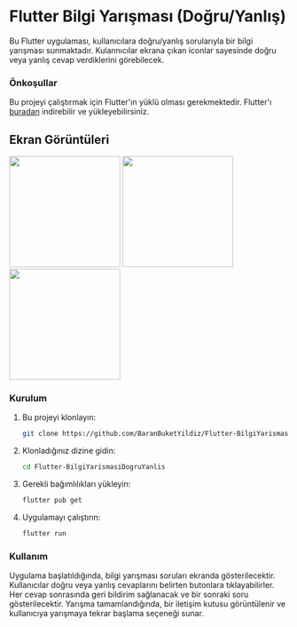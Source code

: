 # Flutter Bilgi Yarışması (Doğru/Yanlış)

Bu Flutter uygulaması, kullanıcılara doğru/yanlış sorularıyla bir bilgi yarışması sunmaktadır. Kulannıcılar ekrana çıkan iconlar sayesinde doğru veya yanlış cevap verdiklerini görebilecek.

### Önkoşullar

Bu projeyi çalıştırmak için Flutter'ın yüklü olması gerekmektedir. Flutter'ı [buradan](https://flutter.dev) indirebilir ve yükleyebilirsiniz.

## Ekran Görüntüleri

<img src="https://github.com/BaranBuketYildiz/Flutter-BilgiYarismasiDogruYanlis/raw/main/assets/ekran1.png" width="200">
<img src="https://github.com/BaranBuketYildiz/Flutter-BilgiYarismasiDogruYanlis/raw/main/assets/2.png" width="200">
<img src="https://github.com/BaranBuketYildiz/Flutter-BilgiYarismasiDogruYanlis/raw/main/assets/3.png" width="200">


### Kurulum

1. Bu projeyi klonlayın:

   ```bash
   git clone https://github.com/BaranBuketYildiz/Flutter-BilgiYarismasiDogruYanlis.git
   
2. Klonladığınız dizine gidin:

   ```bash
   cd Flutter-BilgiYarismasiDogruYanlis

3. Gerekli bağımlılıkları yükleyin:

   ```bash
   flutter pub get

4. Uygulamayı çalıştırın:

   ```bash
   flutter run

### Kullanım
Uygulama başlatıldığında, bilgi yarışması soruları ekranda gösterilecektir. Kullanıcılar doğru veya yanlış cevaplarını belirten butonlara tıklayabilirler. Her cevap sonrasında geri bildirim sağlanacak ve bir sonraki soru gösterilecektir. Yarışma tamamlandığında, bir iletişim kutusu görüntülenir ve kullanıcıya yarışmaya tekrar başlama seçeneği sunar.
   
   
